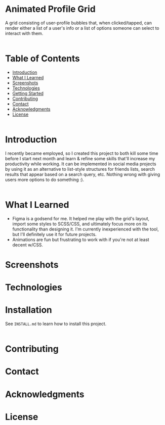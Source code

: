 # **Animated Profile Grid**
A grid consisting of user-profile bubbles that, when clicked/tapped, can render either a list of a user's info or a list of options someone can select to interact with them.<br></br>

# **Table of Contents**
* [Introduction](https://github.com/Paul-Nixon/animated-profile-grid#introduction)
* [What I Learned](https://github.com/Paul-Nixon/animated-profile-grid#what-i-learned)
* [Screenshots](https://github.com/Paul-Nixon/animated-profile-grid#screenshots)
* [Technologies](https://github.com/Paul-Nixon/animated-profile-grid#technologies)
* [Getting Started](https://github.com/Paul-Nixon/animated-profile-grid#getting-started)
* [Contributing](https://github.com/Paul-Nixon/animated-profile-grid#contributing)
* [Contact](https://github.com/Paul-Nixon/animated-profile-grid#contact)
* [Acknowledgments](https://github.com/Paul-Nixon/animated-profile-grid#acknowledgments)
* [License](https://github.com/Paul-Nixon/animated-profile-grid#license)<br></br>

# **Introduction**
I recently became employed, so I created this project to both kill some time before I start next month and learn & refine some skills that'll increase my productivity while working. It can be implemented in social media projects by using it as an alternative to list-style structures for friends lists, search results that appear based on a search query, etc. Nothing wrong with giving users more options to do something :).<br></br>

# **What I Learned**
* Figma is a godsend for me. It helped me play with the grid's layout, import some styles to SCSS/CSS, and ultimately focus more on its functionality than designing it. I'm currently inexperienced with the tool, but I'll definitely use it for future projects.
* Animations are fun but frustrating to work with if you're not at least decent w/CSS.
# **Screenshots**
# **Technologies**
# **Installation**
See `INSTALL.md` to learn how to install this project.<br></br>
# **Contributing**
# **Contact**
# **Acknowledgments**
# **License**